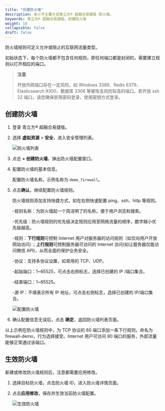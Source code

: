 ```yaml
---
title: "创建防火墙"
description: 本小节主要介绍青立方® 超融合易捷版 防火墙。 
keywords: 青立方® 超融合易捷版，创建防火墙
weight: 10
collapsible: false
draft: false
---
```



防火墙规则可定义允许或阻止的互联网流量类型。

初始状态下，每个防火墙都不包含任何规则，即任何端口都是封闭的，需要建立规则以打开相应的端口。

> **注意**
>
> 开放外网端口存在一定风险，如 Windows 3389、Redis 6379、Elasticsearch 9300、数据库 3306 等被攻击风险较高的端口。若开放 ssh 22 端口，请您确保禁用密码登录，使用密钥方式登录。

## 创建防火墙

1. 登录 青立方® 超融合易捷版。
2. 选择 **虚拟资源** > **安全**，进入安全管理列表。

   ![防火墙列表](../../../_images/firewall_list.png)

3. 点击 **+ 创建防火墙**，弹出防火墙配置窗口。
4. 配置防火墙的基本信息。

   配置防火墙名称，示例名称为 `demo_firewall`。

5. 点击**确认**，继续配置防火墙规则。

   防火墙规则添加支持快捷方式，如在右侧快速配置 ping、ssh、http 等规则。

    -规则名称：为防火墙起一个简洁明了的名称，便于用户浏览和搜索。
    
    -优先级：防火墙规则的优先级决定规则应用至网络流量的顺序，数字越小优先级越高。
    
    -规则：**下行规则**可控制 Internet 用户对服务器的访问规则（如仅向用户开放网站访问）；**上行规则**可控制服务器可访问的 Internet 访问(如让服务器仅能访问微信 API)，从而全面的保护业务安全。
    
    -协议：支持多协议设置，如常用的 TCP、UDP。
    
    -起始端口：1~65525，可点击右侧标志，选择已创建的 IP /端口集合。
    
    -结束端口：1~65525。
    
    -源 IP：不填表示所有 IP 地址，可点击右侧标志，选择已创建的 IP/端口集合。

   ![配置防火墙](../../../_images/config_firewall.png)

6. 确认配置信息无误后，点击 **确定**，返回防火墙列表页面。

以上示例在防火墙规则中，为 TCP 协议的 80 端口添加一条下行规则，命名为 firewall-demo，行为选择接受。Internet 用户可访问 80 端口的服务，外部流量能够正常通过该端口。

## 生效防火墙

新建或修改防火墙规则后，注意都需要应用修改。

1. 选择目标防火墙，点击防火墙 ID，进入防火墙详情页面。
2. 点击**应用修改**，保存并生效当前防火墙配置。

   ![生效防火墙](../../../_images/enable_firewall.png)
